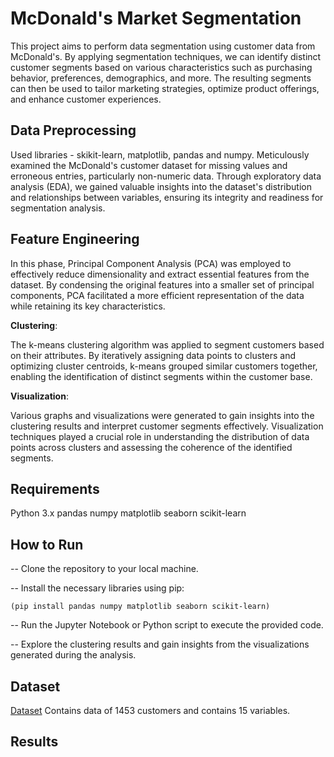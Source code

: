 # McDonald's Market Segmentation
This project aims to perform data segmentation using customer data from McDonald's. By applying segmentation techniques, we can identify distinct customer segments based on various characteristics such as purchasing behavior, preferences, demographics, and more. The resulting segments can then be used to tailor marketing strategies, optimize product offerings, and enhance customer experiences.

## Data Preprocessing
Used libraries - skikit-learn, matplotlib, pandas and numpy. Meticulously examined the McDonald's customer dataset for missing values and erroneous entries, particularly non-numeric data. Through exploratory data analysis (EDA), we gained valuable insights into the dataset's distribution and relationships between variables, ensuring its integrity and readiness for segmentation analysis.

## Feature Engineering
In this phase, Principal Component Analysis (PCA) was employed to effectively reduce dimensionality and extract essential features from the dataset. By condensing the original features into a smaller set of principal components, PCA facilitated a more efficient representation of the data while retaining its key characteristics.

 __Clustering__:

The k-means clustering algorithm was applied to segment customers based on their attributes. By iteratively assigning data points to clusters and optimizing cluster centroids, k-means grouped similar customers together, enabling the identification of distinct segments within the customer base.

 __Visualization__:

Various graphs and visualizations were generated to gain insights into the clustering results and interpret customer segments effectively. Visualization techniques played a crucial role in understanding the distribution of data points across clusters and assessing the coherence of the identified segments.

## Requirements
Python 3.x pandas numpy matplotlib seaborn scikit-learn 

## How to Run
-- Clone the repository to your local machine.

-- Install the necessary libraries using pip:

    (pip install pandas numpy matplotlib seaborn scikit-learn)
  
-- Run the Jupyter Notebook or Python script to execute the provided code.

-- Explore the clustering results and gain insights from the visualizations generated during the analysis.

## Dataset
[Dataset](https://drive.google.com/file/d/1OexH-CVBBXAdXwuEdeYfguKliMWqNOyl/view?usp=sharing) Contains data of 1453 customers and contains 15 variables.

## Results



